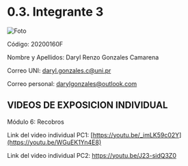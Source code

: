 # 0.3. Integrante 3

![Foto](https://github.com/user-attachments/assets/68db70b1-9923-4e63-8feb-1a77ec429402)

Código: 20200160F

Nombre y Apellidos: Daryl Renzo Gonzales Camarena

Correo UNI: daryl.gonzales.c@uni.pr

Correo personal: darylgonzales@outlook.com

  ## VIDEOS DE EXPOSICION INDIVIDUAL
  
  Módulo 6: Recobros
  
  Link del video individual PC1: [https://youtu.be/_imLK59c02Y](https://youtu.be/WGuEK1Yn4E8)
  
  Link del video individual PC2: https://youtu.be/J23-sidQ3Z0
